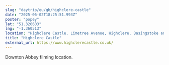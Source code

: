 ```yaml
---
slug: "daytrip/eu/gb/highclere-castle"
date: "2025-06-02T18:25:51.993Z"
poster: "popey"
lat: "51.326603"
lng: "-1.360513"
location: "Highclere Castle, Limetree Avenue, Highclere, Basingstoke and Deane, Hampshire, England, RG20 9RL, United Kingdom"
title: "Highclere Castle"
external_url: https://www.highclerecastle.co.uk/
---
```

Downton Abbey filming location.